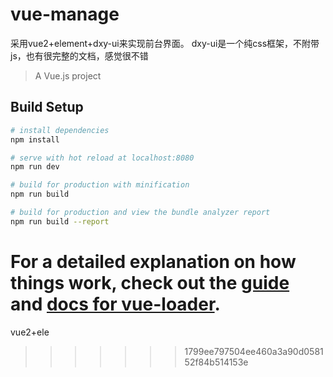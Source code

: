 # vue-manage
采用vue2+element+dxy-ui来实现前台界面。
dxy-ui是一个纯css框架，不附带js，也有很完整的文档，感觉很不错

> A Vue.js project

## Build Setup

``` bash
# install dependencies
npm install

# serve with hot reload at localhost:8080
npm run dev

# build for production with minification
npm run build

# build for production and view the bundle analyzer report
npm run build --report
```

For a detailed explanation on how things work, check out the [guide](http://vuejs-templates.github.io/webpack/) and [docs for vue-loader](http://vuejs.github.io/vue-loader).
=======
vue2+ele
>>>>>>> 1799ee797504ee460a3a90d058152f84b514153e
